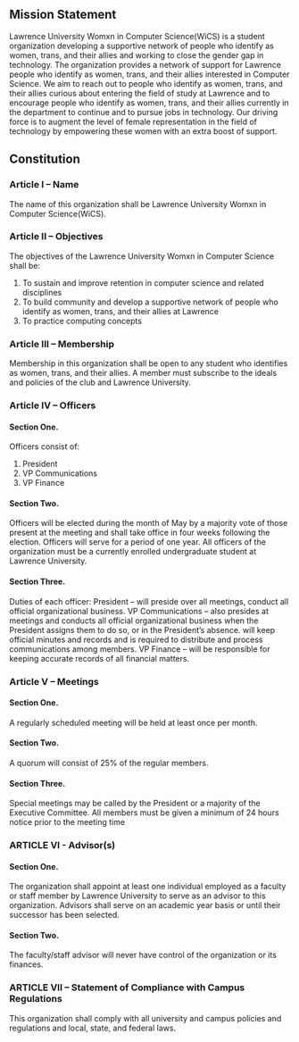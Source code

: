 ## Mission Statement 
Lawrence University Womxn in Computer Science(WiCS) is a student organization developing a supportive network of people who identify as women, trans, and their allies and working to close the gender gap in technology. The organization provides a network of support for Lawrence people who identify as women, trans, and their allies interested in Computer Science. We aim to reach out to people who identify as women, trans, and their allies curious about entering the field of study at Lawrence and to encourage people who identify as women, trans, and their allies currently in the department to continue and to pursue jobs in technology. Our driving force is to augment the level of female representation in the field of technology by empowering these women with an extra boost of support. 
 
## Constitution
 
### Article I – Name
The name of this organization shall be Lawrence University Womxn in Computer Science(WiCS). 
 
### Article II – Objectives
 The objectives of the Lawrence University Womxn in Computer Science  shall be: 
1) To sustain and improve retention in computer science and related disciplines
2) To build community and develop a supportive network of people who identify as women, trans, and their allies at Lawrence 
3) To practice computing concepts 
 
### Article III – Membership
Membership in this organization shall be open to any student who identifies as women, trans, and their allies. A member must subscribe to the ideals and policies of the club and Lawrence University. 
 
### Article IV – Officers
#### Section One.  
Officers consist of:
1.    President
2.    VP Communications
3.    VP Finance
 
#### Section Two.  
Officers will be elected during the month of May by a majority vote of those present at the meeting and shall take office in four weeks following the election.  Officers will serve for a period of one year.  All officers of the organization must be a currently enrolled undergraduate student at Lawrence University.
 
#### Section Three.  
Duties of each officer:
President – will preside over all meetings, conduct all official organizational business. 
VP Communications – also presides at meetings and conducts all official organizational business when the President assigns them to do so, or in the President’s absence. will keep official minutes and records and is required to distribute and process communications among members.
VP Finance –  will be responsible for keeping accurate records of all financial matters.
 
 
### Article V – Meetings
#### Section One.  
A regularly scheduled meeting will be held at least once per month. 
 
#### Section Two.  
A quorum will consist of 25% of the regular members. 
 
#### Section Three.  
Special meetings may be called by the President or a majority of the Executive Committee. All members must be given a minimum of 24 hours notice prior to the meeting time
 
### ARTICLE VI - Advisor(s)
#### Section One.  
The organization shall appoint at least one individual employed as a faculty or staff member by Lawrence University to serve as an advisor to this organization. Advisors shall serve on an academic year basis or until their successor has been selected. 
 
#### Section Two. 
The faculty/staff advisor will never have control of the organization or its finances.
 
### ARTICLE VII – Statement of Compliance with Campus Regulations
This organization shall comply with all university and campus policies and regulations and local, state, and federal laws.
 
 
 
 
 
 
 
